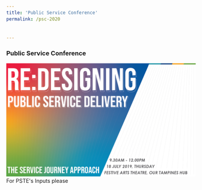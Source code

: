 ```yaml
---
title: 'Public Service Conference'
permalink: /psc-2020


---
```



### Public Service Conference
![PSC2020](/images/Conference_Banner.png)
<br>
For PSTE's Inputs please
<br>
<br>

